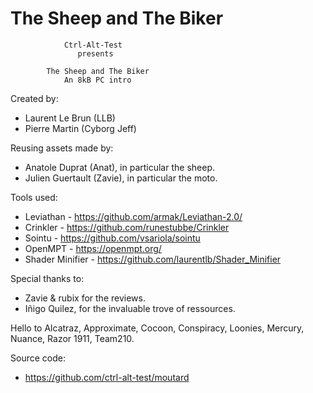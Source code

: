 # The Sheep and The Biker

                Ctrl-Alt-Test
                   presents

            The Sheep and The Biker
                An 8kB PC intro

Created by:
- Laurent Le Brun (LLB)
- Pierre Martin (Cyborg Jeff)

Reusing assets made by:
- Anatole Duprat (Anat), in particular the sheep.
- Julien Guertault (Zavie), in particular the moto.

Tools used:
- Leviathan - https://github.com/armak/Leviathan-2.0/
- Crinkler - https://github.com/runestubbe/Crinkler
- Sointu - https://github.com/vsariola/sointu
- OpenMPT - https://openmpt.org/
- Shader Minifier - https://github.com/laurentlb/Shader_Minifier

Special thanks to:
- Zavie & rubix for the reviews.
- Iñigo Quilez, for the invaluable trove of ressources.

Hello to Alcatraz, Approximate, Cocoon, Conspiracy, Loonies, Mercury, Nuance,
Razor 1911, Team210.

Source code:
- https://github.com/ctrl-alt-test/moutard
